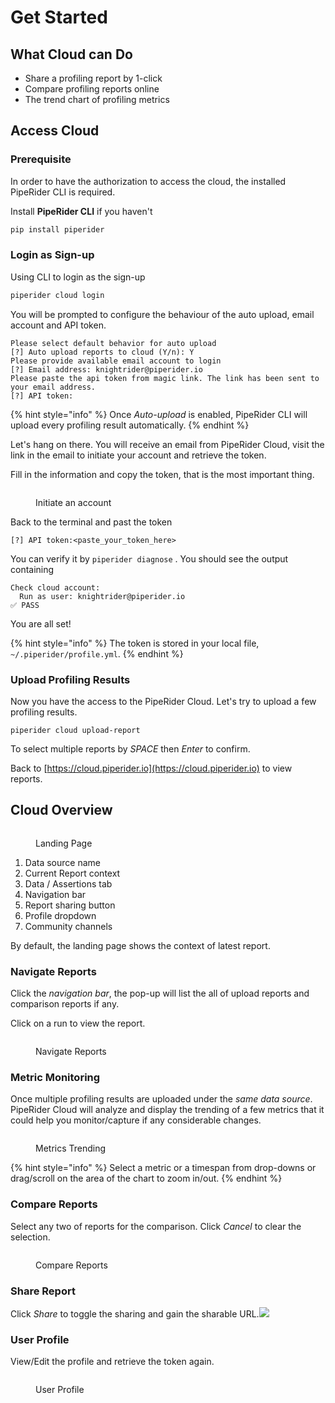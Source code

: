 # Get Started

## What Cloud can Do

* Share a profiling report by 1-click&#x20;
* Compare profiling reports online
* The trend chart of profiling metrics

## Access Cloud

### Prerequisite

In order to have the authorization to access the cloud, the installed PipeRider CLI is required.

Install **PipeRider CLI** if you haven't

```bash
pip install piperider
```

### Login as Sign-up

Using CLI to login as the sign-up

```bash
piperider cloud login
```

You will be prompted to configure the behaviour of the auto upload, email account and API token.

```
Please select default behavior for auto upload
[?] Auto upload reports to cloud (Y/n): Y
Please provide available email account to login
[?] Email address: knightrider@piperider.io
Please paste the api token from magic link. The link has been sent to your email address.
[?] API token:
```

{% hint style="info" %}
Once _Auto-upload_ is enabled, PipeRider CLI will upload every profiling result automatically.
{% endhint %}

Let's hang on there. You will receive an email from PipeRider Cloud, visit the link in the email to initiate your account and retrieve the token.

Fill in the information and copy the token, that is the most important thing.

<figure><img src="../.gitbook/assets/cloud_profile.png" alt=""><figcaption><p>Initiate an account</p></figcaption></figure>



Back to the terminal and past the token&#x20;

```
[?] API token:<paste_your_token_here>
```

You can verify it by `piperider diagnose` . You should see the output containing

```
Check cloud account:
  Run as user: knightrider@piperider.io
✅ PASS
```

You are all set!

{% hint style="info" %}
The token is stored in your local file, `~/.piperider/profile.yml`.
{% endhint %}

### Upload Profiling Results

Now you have the access to the PipeRider Cloud. Let's try to upload a few profiling results.

```
piperider cloud upload-report
```

To select multiple reports by _SPACE_ then _Enter_ to confirm.

Back to [https://cloud.piperider.io](https://cloud.piperider.io) to view reports.

## Cloud Overview

<figure><img src="../.gitbook/assets/cloud_overview.png" alt=""><figcaption><p>Landing Page</p></figcaption></figure>

1. Data source name
2. Current Report context
3. Data / Assertions tab
4. Navigation bar
5. Report sharing button
6. Profile dropdown
7. Community channels

By default, the landing page shows the context of latest report.

### Navigate Reports

Click the _navigation bar_, the pop-up will list the all of upload reports and comparison reports if any.

Click on a run to view the report.

<figure><img src="../.gitbook/assets/cloud_nav_report.png" alt=""><figcaption><p>Navigate Reports</p></figcaption></figure>

### Metric Monitoring

Once multiple profiling results are uploaded under the _same data source_. PipeRider Cloud will analyze and display the trending of a few metrics that it could help you monitor/capture if any considerable changes.

<figure><img src="../.gitbook/assets/cloud_trend_chart.png" alt=""><figcaption><p>Metrics Trending</p></figcaption></figure>

{% hint style="info" %}
Select a metric or a timespan from drop-downs or drag/scroll on the area of the chart to zoom in/out.
{% endhint %}

### Compare Reports

Select any two of reports for the comparison. Click _Cancel_ to clear the selection.

<figure><img src="../.gitbook/assets/cloud_compare.png" alt=""><figcaption><p>Compare Reports</p></figcaption></figure>

### Share Report

Click _Share_ to toggle the sharing and gain the sharable URL.![](../.gitbook/assets/cloud\_share.png)

### User Profile

View/Edit the profile and retrieve the token again.

<figure><img src="../.gitbook/assets/cloud_profile (2).png" alt=""><figcaption><p>User Profile</p></figcaption></figure>
